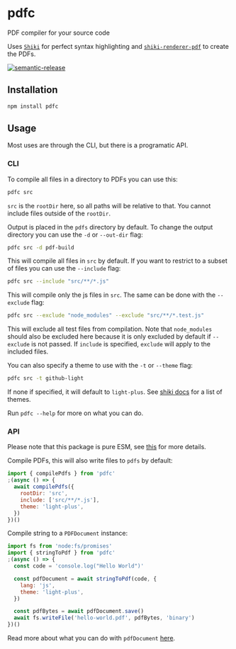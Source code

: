 # pdfc

PDF compiler for your source code

Uses [`Shiki`](https://github.com/shikijs/shiki) for perfect syntax highlighting and [`shiki-renderer-pdf`](https://github.com/sachinraja/shiki-renderer-pdf) to create the PDFs.

[![semantic-release](https://img.shields.io/badge/%20%20%F0%9F%93%A6%F0%9F%9A%80-semantic--release-e10079.svg)](https://github.com/semantic-release/semantic-release)

## Installation

```sh
npm install pdfc
```

## Usage

Most uses are through the CLI, but there is a programatic API.

### CLI

To compile all files in a directory to PDFs you can use this:

```sh
pdfc src
```

`src` is the `rootDir` here, so all paths will be relative to that. You cannot include files outside of the `rootDir`.

Output is placed in the `pdfs` directory by default. To change the output directory you can use the `-d` or `--out-dir` flag:

```sh
pdfc src -d pdf-build
```

This will compile all files in `src` by default. If you want to restrict to a subset of files you can use the `--include` flag:

```sh
pdfc src --include "src/**/*.js"
```

This will compile only the js files in `src`. The same can be done with the `--exclude` flag:

```sh
pdfc src --exclude "node_modules" --exclude "src/**/*.test.js"
```

This will exclude all test files from compilation. Note that `node_modules` should also be excluded here because it is only excluded by default if `--exclude` is not passed. If `include` is specified, `exclude` will apply to the included files.

You can also specify a theme to use with the `-t` or `--theme` flag:

```sh
pdfc src -t github-light
```

If none if specified, it will default to `light-plus`. See [shiki docs](https://github.com/shikijs/shiki/blob/main/docs/themes.md#all-themes) for a list of themes.

Run `pdfc --help` for more on what you can do.

### API

Please note that this package is pure ESM, see [this](https://gist.github.com/sindresorhus/a39789f98801d908bbc7ff3ecc99d99c) for more details.

Compile PDFs, this will also write files to `pdfs` by default:

```js
import { compilePdfs } from 'pdfc'
;(async () => {
  await compilePdfs({
    rootDir: 'src',
    include: ['src/**/*.js'],
    theme: 'light-plus',
  })
})()
```

Compile string to a `PDFDocument` instance:

```js
import fs from 'node:fs/promises'
import { stringToPdf } from 'pdfc'
;(async () => {
  const code = 'console.log("Hello World")'

  const pdfDocument = await stringToPdf(code, {
    lang: 'js',
    theme: 'light-plus',
  })

  const pdfBytes = await pdfDocument.save()
  await fs.writeFile('hello-world.pdf', pdfBytes, 'binary')
})()
```

Read more about what you can do with `pdfDocument` [here](https://pdf-lib.js.org/).

